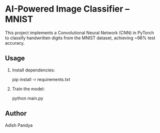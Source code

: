# AI-Powered Image Classifier – MNIST

This project implements a Convolutional Neural Network (CNN) in PyTorch to classify handwritten digits from the MNIST dataset, achieving ~98% test accuracy.

## Usage

1. Install dependencies:

    pip install -r requirements.txt

2. Train the model:

    python main.py

## Author

Adish Pandya
